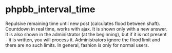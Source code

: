# phpbb_interval_time
Repulsive remaining time until new post (calculates flood between shaft). Countdown in real time, works with ajax. It is shown only with a new answer. It is also shown in the administrator (at the beginning), but if it is not present - it is written, you will process it. Administrators ignore the flood limit and there are no such limits. In general, fashion is only for normal users.

